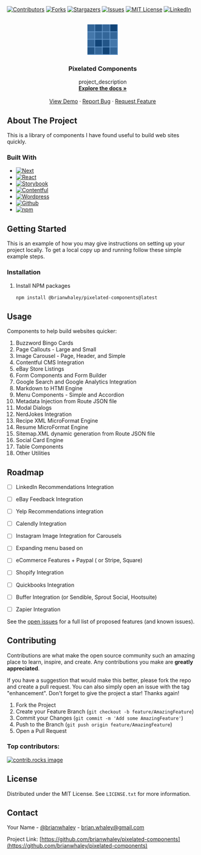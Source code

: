 
[![Contributors][contributors-shield]][contributors-url]
[![Forks][forks-shield]][forks-url]
[![Stargazers][stars-shield]][stars-url]
[![Issues][issues-shield]][issues-url]
[![MIT License][license-shield]][license-url]
[![LinkedIn][linkedin-shield]][linkedin-url]



<!-- PROJECT LOGO -->
<br />
<div align="center">
  <a href="https://github.com/brianwhaley/pixelated-components">
    <img src="images/bg6.gif" alt="Logo" width="80" height="80">
  </a>

<h3 align="center">Pixelated Components</h3>

  <p align="center">
    project_description
    <br />
    <a href="https://github.com/brianwhaley/pixelated-components"><strong>Explore the docs »</strong></a>
    <br />
    <br />
    <a href="https://github.com/brianwhaley/pixelated-components">View Demo</a>
    &middot;
    <a href="https://github.com/brianwhaley/pixelated-components/issues/new?labels=bug&template=bug-report---.md">Report Bug</a>
    &middot;
    <a href="https://github.com/brianwhaley/pixelated-components/issues/new?labels=enhancement&template=feature-request---.md">Request Feature</a>
  </p>
</div>



<!-- ABOUT THE PROJECT -->
## About The Project

This is a library of components I have found useful to build web sites quickly.  



### Built With

* [![Next][Next.js]][Next-url]
* [![React][React.js]][React-url]
* [![Storybook][Storybook.js]][Storybook-url]
* [![Contentful][Contentful.com]][Contentful-url]
* [![Wordpress][Wordpress.com]][Wordpress-url]
* [![Github][Github.com]][Github-url]
* [![npm][npm.org]][npm-url]





<!-- GETTING STARTED -->
## Getting Started

This is an example of how you may give instructions on setting up your project locally.
To get a local copy up and running follow these simple example steps.


### Installation

1. Install NPM packages
   ```sh
   npm install @brianwhaley/pixelated-components@latest
   ```




<!-- USAGE EXAMPLES -->
## Usage

Components to help build websites quicker:
1. Buzzword Bingo Cards
1. Page Callouts - Large and Small
1. Image Carousel - Page, Header, and Simple
1. Contentful CMS Integration
1. eBay Store Listings
1. Form Components and Form Builder
1. Google Search and Google Analytics Integration
1. Markdown to HTMl Engine
1. Menu Components - Simple and Accordion
1. Metadata Injection from Route JSON file
1. Modal Dialogs
1. NerdJokes Integration
1. Recipe XML MicroFormat Engine
1. Resume MicroFormat Engine
1. Sitemap.XML dynamic generation from Route JSON file
1. Social Card Engine
1. Table Components
1. Other Utilities





<!-- ROADMAP -->
## Roadmap

- [ ] LinkedIn Recommendations Integration
- [ ] eBay Feedback Integration
- [ ] Yelp Recommendations integration
- [ ] Calendly Integration
- [ ] Instagram Image Integration for Carousels
- [ ] Expanding menu based on 
- [ ] eCommerce Features + Paypal ( or Stripe, Square)
- [ ] Shopify Integration
- [ ] Quickbooks Integration
- [ ] Buffer Integration (or Sendible, Sprout Social, Hootsuite)
- [ ] Zapier Integration


See the [open issues](https://github.com/brianwhaley/pixelated-components/issues) for a full list of proposed features (and known issues).




<!-- CONTRIBUTING -->
## Contributing

Contributions are what make the open source community such an amazing place to learn, inspire, and create. Any contributions you make are **greatly appreciated**.

If you have a suggestion that would make this better, please fork the repo and create a pull request. You can also simply open an issue with the tag "enhancement".
Don't forget to give the project a star! Thanks again!

1. Fork the Project
2. Create your Feature Branch (`git checkout -b feature/AmazingFeature`)
3. Commit your Changes (`git commit -m 'Add some AmazingFeature'`)
4. Push to the Branch (`git push origin feature/AmazingFeature`)
5. Open a Pull Request






### Top contributors:

<a href="https://github.com/brianwhaley/pixelated-components/graphs/contributors">
  <img src="https://contrib.rocks/image?repo=brianwhaley/pixelated-components" alt="contrib.rocks image" />
</a>



<!-- LICENSE -->
## License

Distributed under the MIT License. See `LICENSE.txt` for more information.




<!-- CONTACT -->
## Contact

Your Name - [@brianwhaley](https://twitter.com/@brianwhaley) - brian.whaley@gmail.com

Project Link: [https://github.com/brianwhaley/pixelated-components](https://github.com/brianwhaley/pixelated-components)







<!-- MARKDOWN LINKS & IMAGES -->
<!-- https://www.markdownguide.org/basic-syntax/#reference-style-links -->
[contributors-shield]: https://img.shields.io/github/contributors/brianwhaley/pixelated-components.svg?style=for-the-badge
[contributors-url]: https://github.com/brianwhaley/pixelated-components/graphs/contributors

[forks-shield]: https://img.shields.io/github/forks/brianwhaley/pixelated-components.svg?style=for-the-badge
[forks-url]: https://github.com/brianwhaley/pixelated-components/network/members

[stars-shield]: https://img.shields.io/github/stars/brianwhaley/pixelated-components.svg?style=for-the-badge
[stars-url]: https://github.com/brianwhaley/pixelated-components/stargazers

[issues-shield]: https://img.shields.io/github/issues/brianwhaley/pixelated-components.svg?style=for-the-badge
[issues-url]: https://github.com/brianwhaley/pixelated-components/issues

[license-shield]: https://img.shields.io/github/license/brianwhaley/pixelated-components.svg?style=for-the-badge
[license-url]: https://github.com/brianwhaley/pixelated-components/blob/master/LICENSE.txt

[linkedin-shield]: https://img.shields.io/badge/-LinkedIn-black.svg?style=for-the-badge&logo=linkedin&colorB=555
[linkedin-url]: https://linkedin.com/in/brianwhaley

[product-screenshot]: images/screenshot.png

[Next.js]: https://img.shields.io/badge/next.js-000000?style=for-the-badge&logo=nextdotjs&logoColor=white
[Next-url]: https://nextjs.org/

[React.js]: https://img.shields.io/badge/React-20232A?style=for-the-badge&logo=react&logoColor=61DAFB
[React-url]: https://reactjs.org/

[Storybook.js]: https://img.shields.io/badge/Storybook-FF4785?logo=storybook&logoColor=white
[Storybook-url]: https://storybook.js.org

[Contentful.com]: https://img.shields.io/badge/Contentful-2478CC?logo=contentful&logoColor=fff
[Contentful-url]: https://contentful.com

[WordPress.com]: https://img.shields.io/badge/WordPress-%2321759B.svg?logo=wordpress&logoColor=white
[Wordpress-url]: http://www.wordpress.com

[npm.org]: https://img.shields.io/badge/npm-CB3837?logo=npm&logoColor=fff
[npm-url]: https://www.npmjs.org

[GitHub.com]: https://img.shields.io/badge/GitHub-%23121011.svg?logo=github&logoColor=white
[Github-url]: https://www.github.com